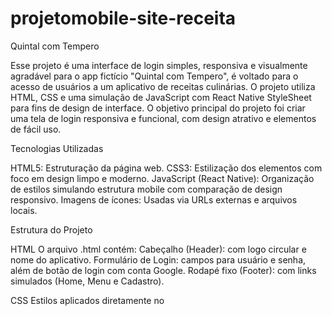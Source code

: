 # projetomobile-site-receita

Quintal com Tempero

Esse projeto é uma interface de login simples, responsiva e visualmente agradável para o app fictício "Quintal com Tempero", é voltado para o acesso de usuários a um aplicativo de receitas culinárias. O projeto utiliza HTML, CSS e uma simulação de JavaScript com React Native StyleSheet para fins de design de interface. O objetivo principal do projeto foi criar uma tela de login responsiva e funcional, com design atrativo e elementos de fácil uso.

Tecnologias Utilizadas

HTML5: Estruturação da página web.
CSS3: Estilização dos elementos com foco em design limpo e moderno.
JavaScript (React Native): Organização de estilos simulando estrutura mobile com comparação de design responsivo.
Imagens de ícones: Usadas via URLs externas e arquivos locais.


Estrutura do Projeto

HTML
O arquivo .html contém:
Cabeçalho (Header): com logo circular e nome do aplicativo.
Formulário de Login: campos para usuário e senha, além de botão de login com conta Google.
Rodapé fixo (Footer): com links simulados (Home, Menu e Cadastro).

CSS
Estilos aplicados diretamente no <style> do HTML e também para controle visual:
Cores principais: laranja (#ff944d) e branco.
Estilo clean, com botões arredondados e layout centralizado.
Rodapé fixo para facilitar a navegação em mobile.

JavaScript (React Native - simulação de estilo)
Estilização no formato do StyleSheet.create() utilizado em React Native:
Não há lógica funcional implementada.
Os estilos foram estruturados para simular uma interface mobile moderna, facilitando a transição de web para app.


Imagens e Ícones

Logo fictícia (carregada localmente): images.png
Ícones (carregados de forma externa):
Ícone do Google.
Ícones do menu e home (via Icons8).
